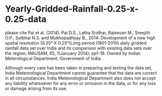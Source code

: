 # Yearly-Gridded-Rainfall-0.25-x-0.25-data
please cite Pai et al. (2014). Pai D.S., Latha Sridhar, Rajeevan M., Sreejith O.P., Satbhai N.S. and Mukhopadhyay B., 2014: Development of a new high spatial resolution (0.25° X 0.25°)Long period (1901-2010) daily gridded rainfall data set over India and its comparison with existing data sets over the region; MAUSAM, 65, 1(January 2014), pp1-18.
Owned by Indian Meterological Department, Government of India.

Although every care has been taken in preparing and testing the data set, India Meteorological Department cannot guarantee that the data are correct in all circumstances. India Meteorological Department also does not accept any liability whatsoever for any error or omission in the data, or for any loss or damage arising from its use.
